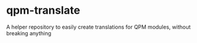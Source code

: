 # qpm-translate
A helper repository to easily create translations for QPM modules, without breaking anything
